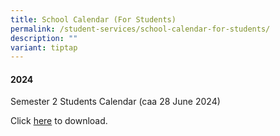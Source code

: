 ```yaml
---
title: School Calendar (For Students)
permalink: /student-services/school-calendar-for-students/
description: ""
variant: tiptap
---
```

<h4>2024</h4>
<p>Semester 2 Students Calendar (caa 28 June 2024)</p>
<p>Click <a href="/files/2024/Student_Calendar_caa_27062024_.pdf" rel="noopener noreferrer nofollow" target="_blank">here</a> to
download.</p>
<p></p>